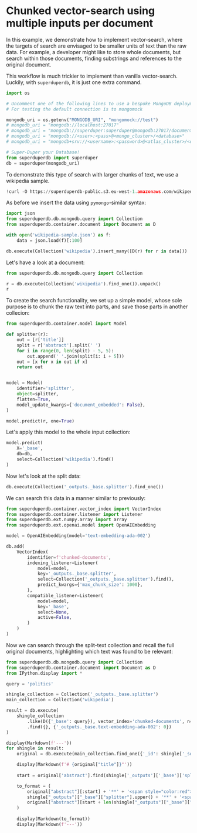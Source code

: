 # Chunked vector-search using multiple inputs per document

In this example, we demonstrate how to implement vector-search, where the targets of search are envisaged
to be smaller units of text than the raw data. For example, a developer might like to store whole documents, 
but search within those documents, finding substrings and references to the original document. 

This workflow is much trickier to implement than vanilla vector-search. Luckily, with `superduperdb`, it is just one extra command.


```python
import os

# Uncomment one of the following lines to use a bespoke MongoDB deployment
# For testing the default connection is to mongomock

mongodb_uri = os.getenv("MONGODB_URI", "mongomock://test")
# mongodb_uri = "mongodb://localhost:27017"
# mongodb_uri = "mongodb://superduper:superduper@mongodb:27017/documents"
# mongodb_uri = "mongodb://<user>:<pass>@<mongo_cluster>/<database>"
# mongodb_uri = "mongodb+srv://<username>:<password>@<atlas_cluster>/<database>"

# Super-Duper your Database!
from superduperdb import superduper
db = superduper(mongodb_uri)
```

To demonstrate this type of search with larger chunks of text, we use a wikipedia sample.


```python
!curl -O https://superduperdb-public.s3.eu-west-1.amazonaws.com/wikipedia-sample.json
```

As before we insert the data using `pymongo`-similar syntax:


```python
import json
from superduperdb.db.mongodb.query import Collection
from superduperdb.container.document import Document as D

with open('wikipedia-sample.json') as f:
    data = json.load(f)[:100]

db.execute(Collection('wikipedia').insert_many([D(r) for r in data]))
```

Let's have a look at a document:


```python
from superduperdb.db.mongodb.query import Collection

r = db.execute(Collection('wikipedia').find_one()).unpack()
r
```

To create the search functionality, we set up a simple model, whose sole purpose is to chunk 
the raw text into parts, and save those parts in another collecion:


```python
from superduperdb.container.model import Model

def splitter(r):
    out = [r['title']]
    split = r['abstract'].split(' ')
    for i in range(0, len(split) - 5, 5):
        out.append(' '.join(split[i: i + 5]))
    out = [x for x in out if x]
    return out


model = Model(
    identifier='splitter',
    object=splitter,
    flatten=True,
    model_update_kwargs={'document_embedded': False},
)

model.predict(r, one=True)
```

Let's apply this model to the whole input collection:


```python
model.predict(
    X='_base', 
    db=db,
    select=Collection('wikipedia').find()
)
```

Now let's look at the split data:


```python
db.execute(Collection('_outputs._base.splitter').find_one())
```

We can search this data in a manner similar to previously:


```python
from superduperdb.container.vector_index import VectorIndex
from superduperdb.container.listener import Listener
from superduperdb.ext.numpy.array import array
from superduperdb.ext.openai.model import OpenAIEmbedding

model = OpenAIEmbedding(model='text-embedding-ada-002')

db.add(
    VectorIndex(
        identifier=f'chunked-documents',
        indexing_listener=Listener(
            model=model,
            key='_outputs._base.splitter',
            select=Collection('_outputs._base.splitter').find(),
            predict_kwargs={'max_chunk_size': 1000},
        ),
        compatible_listener=Listener(
            model=model,
            key='_base',
            select=None,
            active=False,
        )
    )
)
```

Now we can search through the split-text collection and recall the full original documents,
highlighting which text was found to be relevant:


```python
from superduperdb.db.mongodb.query import Collection
from superduperdb.container.document import Document as D
from IPython.display import *

query = 'politics'

shingle_collection = Collection('_outputs._base.splitter')
main_collection = Collection('wikipedia')

result = db.execute(
    shingle_collection
        .like(D({'_base': query}), vector_index='chunked-documents', n=5)
        .find({}, {'_outputs._base.text-embedding-ada-002': 0})
)

display(Markdown(f'---'))
for shingle in result:
    original = db.execute(main_collection.find_one({'_id': shingle['_source']}))

    display(Markdown(f'# {original["title"]}"'))
    
    start = original['abstract'].find(shingle['_outputs']['_base']['splitter'])

    to_format = (
        original["abstract"][:start] + '**' + '<span style="color:red">' +
        shingle["_outputs"]["_base"]["splitter"].upper() + '**' + '<span style="color:black">' +
        original["abstract"][start + len(shingle["_outputs"]["_base"]["splitter"]):]
    )
    
    display(Markdown(to_format))
    display(Markdown(f'---'))
```
